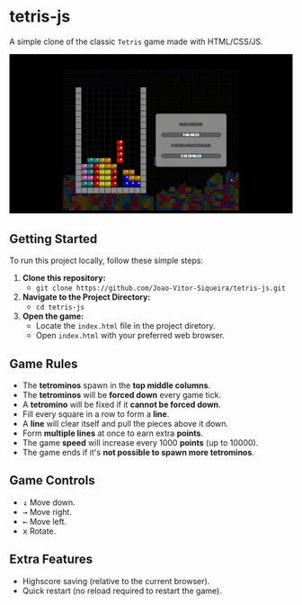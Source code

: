 # tetris-js

A simple clone of the classic `Tetris` game made with HTML/CSS/JS.

![GIF demo](assets/imgs/tetrisJs.gif)

## Getting Started

To run this project locally, follow these simple steps:

1. **Clone this repository:**
    - ```git clone https://github.com/Joao-Vitor-Siqueira/tetris-js.git```
2. **Navigate to the Project Directory:**
    - ```cd tetris-js```
3. **Open the game:**
    - Locate the `index.html` file in the project diretory.
    - Open `index.html` with your preferred web browser.
  
## Game Rules
  - The **tetrominos** spawn in the **top middle columns**.
  - The **tetrominos** will be **forced down** every game tick.
  - A **tetromino** will be fixed if it **cannot be forced down**.
  - Fill every square in a row to form a **line**.
  - A **line** will clear itself and pull the pieces above it down.
  - Form **multiple lines** at once to earn extra **points**.
  - The game **speed** will increase every 1000 **points** (up to 10000).
  - The game ends if it's **not possible to spawn more tetrominos**.

## Game Controls

- <kbd>&#8595;</kbd> Move down.
- <kbd>&#8594;</kbd> Move right.
- <kbd>&#8592;</kbd> Move left.
- <kbd>x</kbd> Rotate.

## Extra Features

- Highscore saving (relative to the current browser).
- Quick restart (no reload required to restart the game).
  
